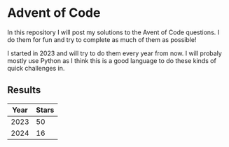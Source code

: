# Advent of Code

In this repository I will post my solutions to the Avent of Code questions. I do them for fun and try to complete as much of them as possible!

I started in 2023 and will try to do them every year from now. I will probaly mostly use Python as I think this is a good language to do these kinds of quick challenges in.

## Results

| Year | Stars |
|------|-------|
| 2023 | 50    |
| 2024 | 16    |
